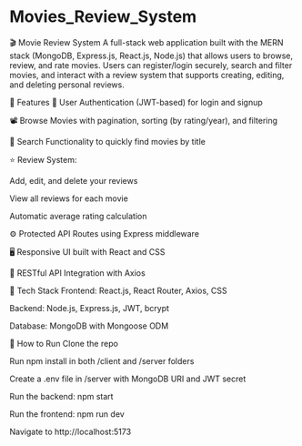 # Movies_Review_System
🎬 Movie Review System A full-stack web application built with the MERN stack (MongoDB, Express.js, React.js, Node.js) that allows users to browse, review, and rate movies. Users can register/login securely, search and filter movies, and interact with a review system that supports creating, editing, and deleting personal reviews.

🔧 Features 🔐 User Authentication (JWT-based) for login and signup

📽️ Browse Movies with pagination, sorting (by rating/year), and filtering

🔎 Search Functionality to quickly find movies by title

⭐ Review System:

Add, edit, and delete your reviews

View all reviews for each movie

Automatic average rating calculation

⚙️ Protected API Routes using Express middleware

🖥️ Responsive UI built with React and CSS

🔁 RESTful API Integration with Axios

📁 Tech Stack Frontend: React.js, React Router, Axios, CSS

Backend: Node.js, Express.js, JWT, bcrypt

Database: MongoDB with Mongoose ODM

🚀 How to Run Clone the repo

Run npm install in both /client and /server folders

Create a .env file in /server with MongoDB URI and JWT secret

Run the backend: npm start

Run the frontend: npm run dev

Navigate to http://localhost:5173
